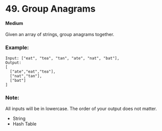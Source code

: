 # 49. Group Anagrams
#### Medium

Given an array of strings, group anagrams together.

### Example:
```
Input: ["eat", "tea", "tan", "ate", "nat", "bat"],
Output:
[
  ["ate","eat","tea"],
  ["nat","tan"],
  ["bat"]
]
```

### Note:

All inputs will be in lowercase.
The order of your output does not matter.

* String
* Hash Table